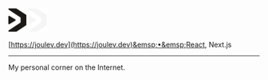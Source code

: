 <img src="/apps/static/public/images/gh-asset/website/light.svg#gh-light-mode-only" alt="Logo" height="48px">
<img src="/apps/static/public/images/gh-asset/website/dark.svg#gh-dark-mode-only" alt="Logo" height="48px">

[https://joulev.dev](https://joulev.dev)&emsp;•&emsp;React, Next.js

---

My personal corner on the Internet.
